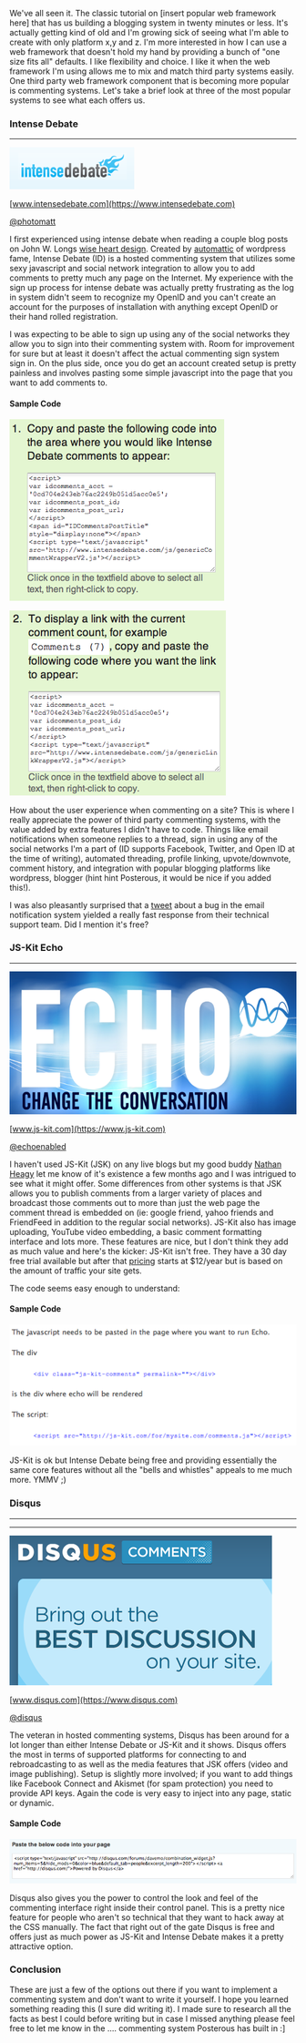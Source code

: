 We've all seen it. The classic tutorial on [insert popular web framework here]
that has us building a blogging system in twenty minutes or less. It's actually
getting kind of old and I'm growing sick of seeing what I'm able to create with
only platform x,y and z. I'm more interested in how I can use a web framework
that doesn't hold my hand by providing a bunch of "one size fits all" defaults.
I like flexibility and choice. I like it when the web framework I'm using allows
me to mix and match third party systems easily. One third party web framework
component that is becoming more popular is commenting systems. Let's take a
brief look at three of the most popular systems to see what each offers us.

### Intense Debate

****

![](/img/6538176-media_httpfarm3static_zwrDw.png)

[www.intensedebate.com](https://www.intensedebate.com)

[@photomatt](https://twitter.com/photomatt)

I first experienced using intense debate when reading a couple blog posts on
John W. Longs [wise heart design](https://www.wiseheartdesign.com). Created by
[automattic](https://twitter.com/automattic) of wordpress fame, Intense Debate
(ID) is a hosted commenting system that utilizes some sexy javascript and social
network integration to allow you to add comments to pretty much any page on the
Internet. My experience with the sign up process for intense debate was actually
pretty frustrating as the log in system didn't seem to recognize my OpenID and
you can't create an account for the purposes of installation with anything
except OpenID or their hand rolled registration.

I was expecting to be able to sign up using any of the social networks they
allow you to sign into their commenting system with. Room for improvement for
sure but at least it doesn't affect the actual commenting sign system sign in.
On the plus side, once you do get an account created setup is pretty painless
and involves pasting some simple javascript into the page that you want to add
comments to.

#### Sample Code

![](/img/6538431-media_httpfarm5static_keJjk.png)

![](/img/6538432-media_httpfarm3static_EDxfH.png)

How about the user experience when commenting on a site? This is where I really
appreciate the power of third party commenting systems, with the value added by
extra features I didn't have to code. Things like email notifications when
someone replies to a thread, sign in using any of the social networks I'm a part
of (ID supports Facebook, Twitter, and Open ID at the time of writing),
automated threading, profile linking, upvote/downvote, comment history, and
integration with popular blogging platforms like wordpress, blogger (hint hint
Posterous, it would be nice if you added this!). 

I was also pleasantly surprised that a
[tweet](https://twitter.com/dmosher/status/8168838760) about a bug in the email
notification system yielded a really fast response from their technical support
team. Did I mention it's free?

### JS-Kit Echo

****

![](/img/6538178-media_httpfarm3static_rBiqF.png)

[www.js-kit.com](https://www.js-kit.com)

[@echoenabled](https://twitter.com/echoenabled)

I haven't used JS-Kit (JSK) on any live blogs but my good buddy [Nathan
Heagy](https://www.twitter.com/nheagy) let me know of it's existence a few months
ago and I was intrigued to see what it might offer. Some differences from other
systems is that JSK allows you to publish comments from a larger variety of
places and broadcast those comments out to more than just the web page the
comment thread is embedded on (ie: google friend, yahoo friends and FriendFeed
in addition to the regular social networks). JS-Kit also has image uploading,
YouTube video embedding, a basic comment formatting interface and lots more.
These features are nice, but I don't think they add as much value and here's the
kicker: JS-Kit isn't free. They have a 30 day free trial available but after
that [pricing](https://js-kit.com/pricing/) starts at \$12/year but is based on
the amount of traffic your site gets.

The code seems easy enough to understand:

#### Sample Code

![](/img/6538433-media_httpfarm5static_huuwm.png)

JS-Kit is ok but Intense Debate being free and providing essentially the same
core features without all the "bells and whistles" appeals to me much more. YMMV
;)

### Disqus

****

****

![](/img/6538177-media_httpfarm3static_vHgyp.png)

[www.disqus.com](https://www.disqus.com)

[@disqus](https://twitter.com/disqus)

The veteran in hosted commenting systems, Disqus has been around for a lot
longer than either Intense Debate or JS-Kit and it shows. Disqus offers the most
in terms of supported platforms for connecting to and rebroadcasting to as well
as the media features that JSK offers (video and image publishing). Setup is
slightly more involved; if you want to add things like Facebook Connect and
Akismet (for spam protection) you need to provide API keys. Again the code is
very easy to inject into any page, static or dynamic.

#### Sample Code

![](/img/6538434-media_httpfarm5static_jiFnk.png)

Disqus also gives you the power to control the look and feel of the commenting
interface right inside their control panel. This is a pretty nice feature for
people who aren't so technical that they want to hack away at the CSS manually.
The fact that right out of the gate Disqus is free and offers just as much power
as JS-Kit and Intense Debate makes it a pretty attractive option.

### Conclusion

These are just a few of the options out there if you want to implement a
commenting system and don't want to write it yourself. I hope you learned
something reading this (I sure did writing it). I made sure to research all the
facts as best I could before writing but in case I missed anything please feel
free to let me know in the .... commenting system Posterous has built in :]
